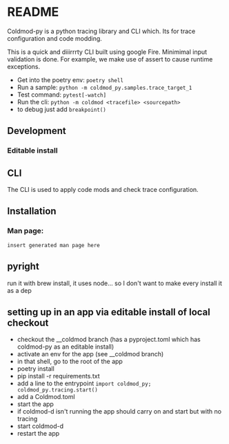# README

Coldmod-py is a python tracing library and CLI which.
Its for trace configuration and code modding.

This is a quick and diiirrrty CLI built using google Fire.
Minimimal input validation is done.
For example, we make use of assert to cause runtime exceptions.




* Get into the poetry env: `poetry shell`
* Run a sample: `python -m coldmod_py.samples.trace_target_1`
* Test command: `pytest[-watch]`
* Run the cli: `python -m coldmod <tracefile> <sourcepath>`
* to debug just add `breakpoint()`

## Development

### Editable install


## CLI

The CLI is used to apply code mods and check trace configuration.

## Installation

### Man page:
```
insert generated man page here
```

## pyright

run it with brew install, it uses node... so I don't want to make every install it as a dep


## setting up in an app via editable install of local checkout

* checkout the __coldmod branch (has a pyproject.toml which has coldmod-py as an editable install)
* activate an env for the app (see __coldmod branch)
* in that shell, go to the root of the app
* poetry install
* pip install -r requirements.txt
* add a line to the entrypoint `import coldmod_py; coldmod_py.tracing.start()`
* add a Coldmod.toml
* start the app
* if coldmod-d isn't running the app should carry on and start but with no tracing
* start coldmod-d
* restart the app
